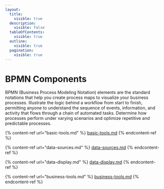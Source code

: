 ```yaml
---
layout:
  title:
    visible: true
  description:
    visible: false
  tableOfContents:
    visible: true
  outline:
    visible: true
  pagination:
    visible: true
---
```


# BPMN Components

BPMN (Business Process Modeling Notation) elements are the standard notations that help you create process maps to visualize your business processes. Illustrate the logic behind a workflow from start to finish, permitting anyone to understand the sequence of events, information, and activity that flows through a chain of automated tasks. Determine how processes perform under varying scenarios and optimize repetitive and predictable processes.

{% content-ref url="basic-tools.md" %}
[basic-tools.md](basic-tools.md)
{% endcontent-ref %}

{% content-ref url="data-sources.md" %}
[data-sources.md](data-sources.md)
{% endcontent-ref %}

{% content-ref url="data-display.md" %}
[data-display.md](data-display.md)
{% endcontent-ref %}

{% content-ref url="business-tools.md" %}
[business-tools.md](business-tools.md)
{% endcontent-ref %}
